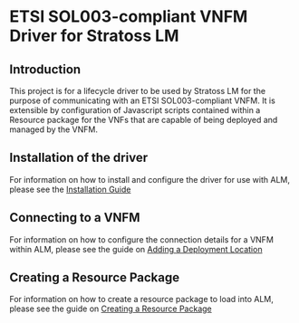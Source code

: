 # ETSI SOL003-compliant VNFM Driver for Stratoss LM

## Introduction

This project is for a lifecycle driver to be used by Stratoss LM for the purpose of communicating with an ETSI SOL003-compliant VNFM.
It is extensible by configuration of Javascript scripts contained within a Resource package for the VNFs that are capable of being
deployed and managed by the VNFM.

## Installation of the driver

For information on how to install and configure the driver for use with ALM, please see the [Installation Guide](docs/Installation.md)

## Connecting to a VNFM

For information on how to configure the connection details for a VNFM within ALM, please see the guide on [Adding a Deployment Location](docs/AddingDeploymentLocation.md)

## Creating a Resource Package

For information on how to create a resource package to load into ALM, please see the guide on [Creating a Resource Package](docs/CreatingResourcePackage.md)